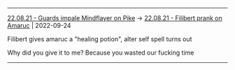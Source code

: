 ***

[22.08.21 - Guards impale Mindflayer on Pike](1%20-%20Sessions/22.08.21%20-%20Guards%20impale%20Mindflayer%20on%20Pike.md) -> [22.08.21 - Filibert prank on Amaruc](22.08.21%20-%20Filibert%20prank%20on%20Amaruc.md) | 2022-09-24

Filibert gives amaruc a "healing potion", alter self spell turns out

Why did you give it to me?
Because you wasted our fucking time

***